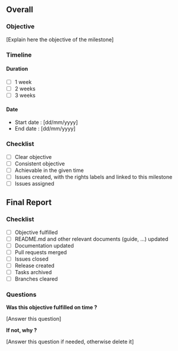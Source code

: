 ## Overall

### Objective

[Explain here the objective of the milestone]

### Timeline

#### Duration

- [ ] 1 week
- [ ] 2 weeks
- [ ] 3 weeks

#### Date

- Start date : [dd/mm/yyyy]
- End date : [dd/mm/yyyy]

### Checklist

- [ ] Clear objective
- [ ] Consistent objective
- [ ] Achievable in the given time
- [ ] Issues created, with the rights labels and linked to this milestone
- [ ] Issues assigned

## Final Report

### Checklist

- [ ] Objective fulfilled
- [ ] README.md and other relevant documents (guide, ...) updated
- [ ] Documentation updated
- [ ] Pull requests merged
- [ ] Issues closed
- [ ] Release created
- [ ] Tasks archived
- [ ] Branches cleared

### Questions

**Was this objective fulfilled on time ?**

[Answer this question]

**If not, why ?**

[Answer this question if needed, otherwise delete it]
